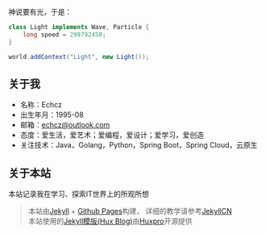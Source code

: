 
神说要有光，于是：

``` java
class Light implements Wave, Particle {
    long speed = 299792458;
}

world.addContext("Light", new Light());
```

## 关于我

* 名称：Echcz
* 出生年月：1995-08
* 邮箱：echcz@outlook.com
* 态度：爱生活，爱艺术；爱编程，爱设计；爱学习，爱创造
* 关注技术：Java，Golang，Python，Spring Boot，Spring Cloud，云原生

## 关于本站

本站记录我在学习、探索IT世界上的所观所想

> 本站由[Jekyll](https://jekyllrb.com/) + [Github Pages](https://pages.github.com/)构建，
详细的教学请参考[JekyllCN](http://jekyllcn.com/)<br>
本站使用的[Jekyll模版(Hux Blog)](https://github.com/Huxpro/huxpro.github.io)由[Huxpro](https://github.com/Huxpro)开源提供
